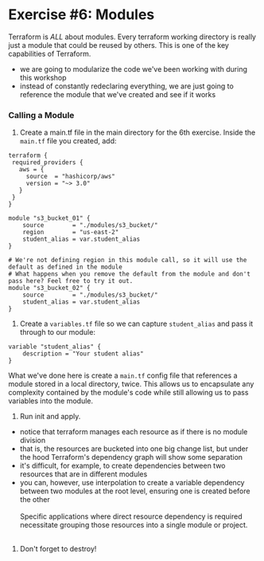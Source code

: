 # Exercise #6: Modules

Terraform is *ALL* about modules.  Every terraform working directory is really just a module that could be reused by others. This is one of the key capabilities of Terraform.

* we are going to modularize the code we've been working with during this workshop
* instead of constantly redeclaring everything, we are just going to reference the module that we've created and see if it works

### Calling a Module

1. Create a main.tf file in the main directory for the 6th exercise.  Inside the `main.tf` file you created, add:

 ```hcl
 terraform {
  required_providers {
    aws = {
      source  = "hashicorp/aws"
      version = "~> 3.0"
    }
  }
}

module "s3_bucket_01" {
     source        = "./modules/s3_bucket/"
     region        = "us-east-2"
     student_alias = var.student_alias
}

 # We're not defining region in this module call, so it will use the default as defined in the module
 # What happens when you remove the default from the module and don't pass here? Feel free to try it out.
 module "s3_bucket_02" {
     source        = "./modules/s3_bucket/"
     student_alias = var.student_alias
 }
 ```

1. Create a `variables.tf` file so we can capture `student_alias` and pass it through to our module:

 ```hcl
 variable "student_alias" {
     description = "Your student alias"
 }
 ```

 What we've done here is create a `main.tf` config file that references a module stored in a local directory, twice.  This allows us to encapsulate any complexity contained by the module's code while still allowing us to pass variables into the module.

1. Run init and apply.

 * notice that terraform manages each resource as if there is no module division
 * that is, the resources are bucketed into one big change list, but under the hood Terraform's dependency graph will show some separation
 * it's difficult, for example, to create dependencies between two resources that are in different modules
 * you can, however, use interpolation to create a variable dependency between two modules at the root level, ensuring one is created before the other
<br/><br/>
 Specific applications where direct resource dependency is required necessitate grouping those resources
 into a single module or project.
 <br/><br/>
1. Don't forget to destroy!
